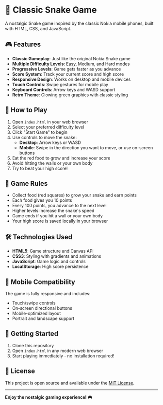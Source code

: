 # 🐍 Classic Snake Game

A nostalgic Snake game inspired by the classic Nokia mobile phones, built with HTML, CSS, and JavaScript.

## 🎮 Features

- **Classic Gameplay**: Just like the original Nokia Snake game
- **Multiple Difficulty Levels**: Easy, Medium, and Hard modes
- **Progressive Levels**: Game gets faster as you advance
- **Score System**: Track your current score and high score
- **Responsive Design**: Works on desktop and mobile devices
- **Touch Controls**: Swipe gestures for mobile play
- **Keyboard Controls**: Arrow keys and WASD support
- **Retro Theme**: Glowing green graphics with classic styling

## 🚀 How to Play

1. Open `index.html` in your web browser
2. Select your preferred difficulty level
3. Click "Start Game" to begin
4. Use controls to move the snake:
   - **Desktop**: Arrow keys or WASD
   - **Mobile**: Swipe in the direction you want to move, or use on-screen buttons
5. Eat the red food to grow and increase your score
6. Avoid hitting the walls or your own body
7. Try to beat your high score!

## 🎯 Game Rules

- Collect food (red squares) to grow your snake and earn points
- Each food gives you 10 points
- Every 100 points, you advance to the next level
- Higher levels increase the snake's speed
- Game ends if you hit a wall or your own body
- Your high score is saved locally in your browser

## 🛠️ Technologies Used

- **HTML5**: Game structure and Canvas API
- **CSS3**: Styling with gradients and animations
- **JavaScript**: Game logic and controls
- **LocalStorage**: High score persistence

## 📱 Mobile Compatibility

The game is fully responsive and includes:
- Touch/swipe controls
- On-screen directional buttons
- Mobile-optimized layout
- Portrait and landscape support

## 🌟 Getting Started

1. Clone this repository
2. Open `index.html` in any modern web browser
3. Start playing immediately - no installation required!

## 📄 License

This project is open source and available under the [MIT License](LICENSE).

---

**Enjoy the nostalgic gaming experience! 🎮**